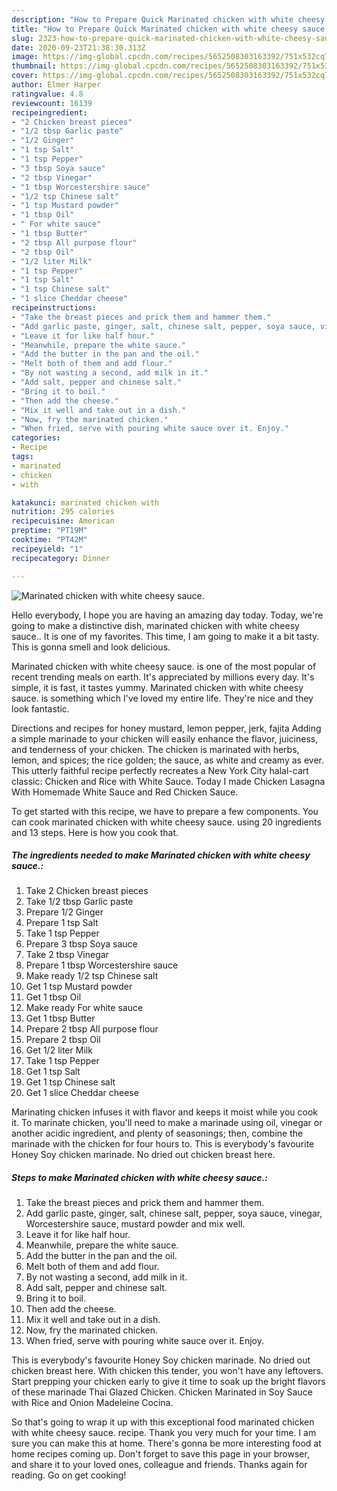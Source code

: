```yaml
---
description: "How to Prepare Quick Marinated chicken with white cheesy sauce."
title: "How to Prepare Quick Marinated chicken with white cheesy sauce."
slug: 2323-how-to-prepare-quick-marinated-chicken-with-white-cheesy-sauce
date: 2020-09-23T21:38:30.313Z
image: https://img-global.cpcdn.com/recipes/5652508303163392/751x532cq70/marinated-chicken-with-white-cheesy-sauce-recipe-main-photo.jpg
thumbnail: https://img-global.cpcdn.com/recipes/5652508303163392/751x532cq70/marinated-chicken-with-white-cheesy-sauce-recipe-main-photo.jpg
cover: https://img-global.cpcdn.com/recipes/5652508303163392/751x532cq70/marinated-chicken-with-white-cheesy-sauce-recipe-main-photo.jpg
author: Elmer Harper
ratingvalue: 4.8
reviewcount: 16139
recipeingredient:
- "2 Chicken breast pieces"
- "1/2 tbsp Garlic paste"
- "1/2 Ginger"
- "1 tsp Salt"
- "1 tsp Pepper"
- "3 tbsp Soya sauce"
- "2 tbsp Vinegar"
- "1 tbsp Worcestershire sauce"
- "1/2 tsp Chinese salt"
- "1 tsp Mustard powder"
- "1 tbsp Oil"
- " For white sauce"
- "1 tbsp Butter"
- "2 tbsp All purpose flour"
- "2 tbsp Oil"
- "1/2 liter Milk"
- "1 tsp Pepper"
- "1 tsp Salt"
- "1 tsp Chinese salt"
- "1 slice Cheddar cheese"
recipeinstructions:
- "Take the breast pieces and prick them and hammer them."
- "Add garlic paste, ginger, salt, chinese salt, pepper, soya sauce, vinegar, Worcestershire sauce, mustard powder and mix well."
- "Leave it for like half hour."
- "Meanwhile, prepare the white sauce."
- "Add the butter in the pan and the oil."
- "Melt both of them and add flour."
- "By not wasting a second, add milk in it."
- "Add salt, pepper and chinese salt."
- "Bring it to boil."
- "Then add the cheese."
- "Mix it well and take out in a dish."
- "Now, fry the marinated chicken."
- "When fried, serve with pouring white sauce over it. Enjoy."
categories:
- Recipe
tags:
- marinated
- chicken
- with

katakunci: marinated chicken with 
nutrition: 295 calories
recipecuisine: American
preptime: "PT19M"
cooktime: "PT42M"
recipeyield: "1"
recipecategory: Dinner

---
```



![Marinated chicken with white cheesy sauce.](https://img-global.cpcdn.com/recipes/5652508303163392/751x532cq70/marinated-chicken-with-white-cheesy-sauce-recipe-main-photo.jpg)

Hello everybody, I hope you are having an amazing day today. Today, we're going to make a distinctive dish, marinated chicken with white cheesy sauce.. It is one of my favorites. This time, I am going to make it a bit tasty. This is gonna smell and look delicious.

Marinated chicken with white cheesy sauce. is one of the most popular of recent trending meals on earth. It's appreciated by millions every day. It's simple, it is fast, it tastes yummy. Marinated chicken with white cheesy sauce. is something which I've loved my entire life. They're nice and they look fantastic.

Directions and recipes for honey mustard, lemon pepper, jerk, fajita Adding a simple marinade to your chicken will easily enhance the flavor, juiciness, and tenderness of your chicken. The chicken is marinated with herbs, lemon, and spices; the rice golden; the sauce, as white and creamy as ever. This utterly faithful recipe perfectly recreates a New York City halal-cart classic: Chicken and Rice with White Sauce. Today I made Chicken Lasagna With Homemade White Sauce and Red Chicken Sauce.


To get started with this recipe, we have to prepare a few components. You can cook marinated chicken with white cheesy sauce. using 20 ingredients and 13 steps. Here is how you cook that.

<!--inarticleads1-->

##### The ingredients needed to make Marinated chicken with white cheesy sauce.:

1. Take 2 Chicken breast pieces
1. Take 1/2 tbsp Garlic paste
1. Prepare 1/2 Ginger
1. Prepare 1 tsp Salt
1. Take 1 tsp Pepper
1. Prepare 3 tbsp Soya sauce
1. Take 2 tbsp Vinegar
1. Prepare 1 tbsp Worcestershire sauce
1. Make ready 1/2 tsp Chinese salt
1. Get 1 tsp Mustard powder
1. Get 1 tbsp Oil
1. Make ready  For white sauce
1. Get 1 tbsp Butter
1. Prepare 2 tbsp All purpose flour
1. Prepare 2 tbsp Oil
1. Get 1/2 liter Milk
1. Take 1 tsp Pepper
1. Get 1 tsp Salt
1. Get 1 tsp Chinese salt
1. Get 1 slice Cheddar cheese


Marinating chicken infuses it with flavor and keeps it moist while you cook it. To marinate chicken, you&#39;ll need to make a marinade using oil, vinegar or another acidic ingredient, and plenty of seasonings; then, combine the marinade with the chicken for four hours to. This is everybody&#39;s favourite Honey Soy chicken marinade. No dried out chicken breast here. 

<!--inarticleads2-->

##### Steps to make Marinated chicken with white cheesy sauce.:

1. Take the breast pieces and prick them and hammer them.
1. Add garlic paste, ginger, salt, chinese salt, pepper, soya sauce, vinegar, Worcestershire sauce, mustard powder and mix well.
1. Leave it for like half hour.
1. Meanwhile, prepare the white sauce.
1. Add the butter in the pan and the oil.
1. Melt both of them and add flour.
1. By not wasting a second, add milk in it.
1. Add salt, pepper and chinese salt.
1. Bring it to boil.
1. Then add the cheese.
1. Mix it well and take out in a dish.
1. Now, fry the marinated chicken.
1. When fried, serve with pouring white sauce over it. Enjoy.


This is everybody&#39;s favourite Honey Soy chicken marinade. No dried out chicken breast here. With chicken this tender, you won&#39;t have any leftovers. Start prepping your chicken early to give it time to soak up the bright flavors of these marinade Thai Glazed Chicken. Chicken Marinated in Soy Sauce with Rice and Onion Madeleine Cocina. 

So that's going to wrap it up with this exceptional food marinated chicken with white cheesy sauce. recipe. Thank you very much for your time. I am sure you can make this at home. There's gonna be more interesting food at home recipes coming up. Don't forget to save this page in your browser, and share it to your loved ones, colleague and friends. Thanks again for reading. Go on get cooking!
